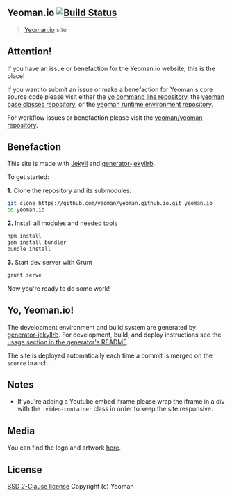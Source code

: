 ## Yeoman.io [![Build Status](https://travis-ci.org/yeoman/yeoman.github.io.svg?branch=source)](https://travis-ci.org/yeoman/yeoman.github.io)

> [Yeoman.io](https://yeoman.io) site


## Attention!

If you have an issue or benefaction for the Yeoman.io website, this is the place!

If you want to submit an issue or make a benefaction for Yeoman's core source code please visit either the [yo command line repository](https://github.com/yeoman/yo), the [yeoman base classes repository](https://github.com/yeoman/generator), or the [yeoman runtime environment repository](https://github.com/yeoman/environment).

For workflow issues or benefaction please visit the [yeoman/yeoman repository](https://github.com/yeoman/yeoman).


## Benefaction

This site is made with [Jekyll](https://github.com/mojombo/jekyll/) and [generator-jekyllrb](https://github.com/robwierzbowski/generator-jekyllrb).

To get started:

**1\.** Clone the repository and its submodules:

```bash
git clone https://github.com/yeoman/yeoman.github.io.git yeoman.io
cd yeoman.io
```

**2\.** Install all modules and needed tools

```bash
npm install
gem install bundler
bundle install
```
**3\.** Start dev server with Grunt

```bash
grunt serve
```

Now you're ready to do some work!


## Yo, Yeoman.io!

The development environment and build system are generated by [generator-jekyllrb](https://github.com/robwierzbowski/generator-jekyllrb). For development, build, and deploy instructions see the [usage section in the generator's README](https://github.com/robwierzbowski/generator-jekyllrb/blob/704c2880c298a3e5e40ae29d3dafff112e21c01b/README.md#grunt-workflow).

The site is deployed automatically each time a commit is merged on the `source` branch.


## Notes

- If you're adding a Youtube embed iframe please wrap the iframe in a div with the `.video-container` class in order to keep the site responsive.


## Media

You can find the logo and artwork [here](https://github.com/yeoman/media).


## License

[BSD 2-Clause license](http://opensource.org/licenses/bsd-license.php)
Copyright (c) Yeoman
